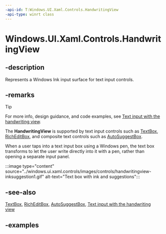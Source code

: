 ```yaml
---
-api-id: T:Windows.UI.Xaml.Controls.HandwritingView
-api-type: winrt class
---
```


<!-- Class syntax.
public class HandwritingView : Control, Control
-->

# Windows.UI.Xaml.Controls.HandwritingView

## -description

Represents a Windows Ink input surface for text input controls.

## -remarks

> [!TIP]
> For more info, design guidance, and code examples, see [Text input with the handwriting view](/windows/uwp/design/controls-and-patterns/text-handwriting-view).

The **HandwritingView** is supported by text input controls such as [TextBox](textbox.md), [RichEditBox](richeditbox.md), and composite text controls such as [AutoSuggestBox](autosuggestbox.md).

When a user taps into a text input box using a Windows pen, the text box transforms to let the user write directly into it with a pen, rather than opening a separate input panel.

:::image type="content" source="../windows.ui.xaml.controls/images/controls/handwritingview-inksuggestion1.gif" alt-text="Text box with ink and suggestions":::

## -see-also

[TextBox](textbox.md), [RichEditBox](richeditbox.md), [AutoSuggestBox](autosuggestbox.md), [Text input with the handwriting view](/windows/uwp/design/controls-and-patterns/text-handwriting-view)

## -examples
